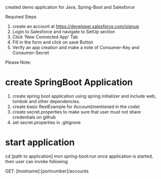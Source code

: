 created demo application for Java, Spring-Boot and Salesforce

Required Steps 
1) create an account at https://developer.salesforce.com/signup 
2) Login to Salesforce and navigate to SetUp section
3) Click 'New Connected App' Tab
4) Fill in the form and click on save Button
5) Verify an app creation and make a note of Consumer-Key and Consumer-Secret

Please Note: 

# create SpringBoot Application
1) create spring boot application using spring initializer and include web, lombok and other dependencies.
2) create basic RestExample for Account(mentioned in the code)
3) create secret.properties to make sure that user must not share credentials on github
4) set secret.properties in .gitignore

# start application 
cd [path to application]
mvn spring-boot:run
once application is started, then user can invoke following 

GET: [hostname]:[portnumber]/accounts
